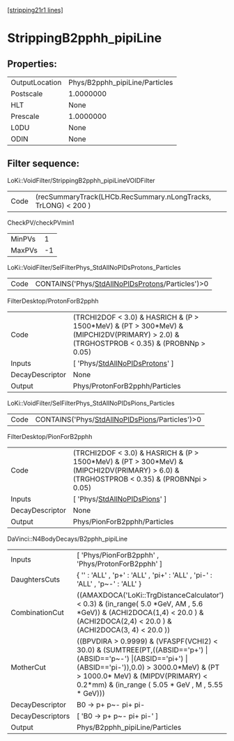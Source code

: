 [[stripping21r1 lines]](./stripping21r1-index)

# StrippingB2pphh_pipiLine

## Properties:

|                |                                |
|----------------|--------------------------------|
| OutputLocation | Phys/B2pphh_pipiLine/Particles |
| Postscale      | 1.0000000                      |
| HLT            | None                           |
| Prescale       | 1.0000000                      |
| L0DU           | None                           |
| ODIN           | None                           |

## Filter sequence:

LoKi::VoidFilter/StrippingB2pphh_pipiLineVOIDFilter

|      |                                                                |
|------|----------------------------------------------------------------|
| Code | (recSummaryTrack(LHCb.RecSummary.nLongTracks, TrLONG) \< 200 ) |

CheckPV/checkPVmin1

|        |     |
|--------|-----|
| MinPVs | 1   |
| MaxPVs | -1  |

LoKi::VoidFilter/SelFilterPhys_StdAllNoPIDsProtons_Particles

|      |                                                                                                          |
|------|----------------------------------------------------------------------------------------------------------|
| Code | CONTAINS('Phys/[StdAllNoPIDsProtons](./stripping21r1-commonparticles-stdallnopidsprotons)/Particles')\>0 |

FilterDesktop/ProtonForB2pphh

|                 |                                                                                                                                              |
|-----------------|----------------------------------------------------------------------------------------------------------------------------------------------|
| Code            | (TRCHI2DOF \< 3.0) & HASRICH & (P \> 1500\*MeV) & (PT \> 300\*MeV) & (MIPCHI2DV(PRIMARY) \> 2.0) & (TRGHOSTPROB \< 0.35) & (PROBNNp \> 0.05) |
| Inputs          | [ 'Phys/[StdAllNoPIDsProtons](./stripping21r1-commonparticles-stdallnopidsprotons)' ]                                                      |
| DecayDescriptor | None                                                                                                                                         |
| Output          | Phys/ProtonForB2pphh/Particles                                                                                                               |

LoKi::VoidFilter/SelFilterPhys_StdAllNoPIDsPions_Particles

|      |                                                                                                      |
|------|------------------------------------------------------------------------------------------------------|
| Code | CONTAINS('Phys/[StdAllNoPIDsPions](./stripping21r1-commonparticles-stdallnopidspions)/Particles')\>0 |

FilterDesktop/PionForB2pphh

|                 |                                                                                                                                               |
|-----------------|-----------------------------------------------------------------------------------------------------------------------------------------------|
| Code            | (TRCHI2DOF \< 3.0) & HASRICH & (P \> 1500\*MeV) & (PT \> 300\*MeV) & (MIPCHI2DV(PRIMARY) \> 6.0) & (TRGHOSTPROB \< 0.35) & (PROBNNpi \> 0.05) |
| Inputs          | [ 'Phys/[StdAllNoPIDsPions](./stripping21r1-commonparticles-stdallnopidspions)' ]                                                           |
| DecayDescriptor | None                                                                                                                                          |
| Output          | Phys/PionForB2pphh/Particles                                                                                                                  |

DaVinci::N4BodyDecays/B2pphh_pipiLine

|                  |                                                                                                                                                                                                                                                           |
|------------------|-----------------------------------------------------------------------------------------------------------------------------------------------------------------------------------------------------------------------------------------------------------|
| Inputs           | [ 'Phys/PionForB2pphh' , 'Phys/ProtonForB2pphh' ]                                                                                                                                                                                                       |
| DaughtersCuts    | { '' : 'ALL' , 'p+' : 'ALL' , 'pi+' : 'ALL' , 'pi-' : 'ALL' , 'p~-' : 'ALL' }                                                                                                                                                                             |
| CombinationCut   | ((AMAXDOCA('LoKi::TrgDistanceCalculator') \< 0.3) & (in_range( 5.0 \*GeV, AM , 5.6 \*GeV)) & (ACHI2DOCA(1,4) \< 20.0 ) & (ACHI2DOCA(2,4) \< 20.0 ) & (ACHI2DOCA(3, 4) \< 20.0 ))                                                                          |
| MotherCut        | ((BPVDIRA \> 0.9999) & (VFASPF(VCHI2) \< 30.0) & (SUMTREE(PT,((ABSID=='p+') \|(ABSID=='p~-') \|(ABSID=='pi+') \| (ABSID=='pi-')),0.0) \> 3000.0\*MeV) & (PT \> 1000.0\* MeV) & (MIPDV(PRIMARY) \< 0.2\*mm) & (in_range ( 5.05 \* GeV , M , 5.55 \* GeV))) |
| DecayDescriptor  | B0 -\> p+ p~- pi+ pi-                                                                                                                                                                                                                                     |
| DecayDescriptors | [ 'B0 -\> p+ p~- pi+ pi-' ]                                                                                                                                                                                                                             |
| Output           | Phys/B2pphh_pipiLine/Particles                                                                                                                                                                                                                            |
